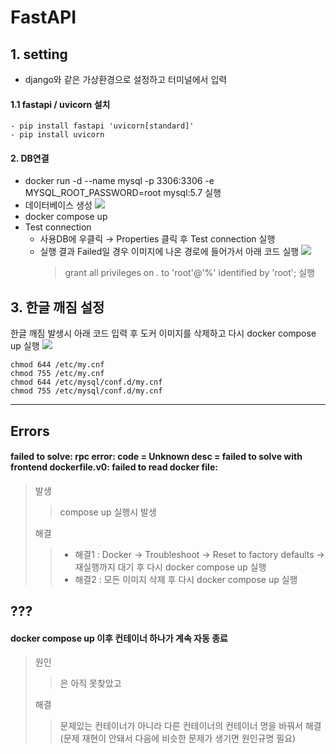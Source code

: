 # FastAPI

## 1. setting
- django와 같은 가상환경으로 설정하고 터미널에서 입력
#### 1.1 fastapi / uvicorn 설치

  
    - pip install fastapi 'uvicorn[standard]'
    - pip install uvicorn

#### 2. DB연결
- docker run -d --name mysql -p 3306:3306 -e MYSQL_ROOT_PASSWORD=root mysql:5.7 실행
- 데이터베이스 생성
    <img src = "C:\Users\AIA\Desktop\db생성.PNG">
- docker compose up
- Test connection
  - 사용DB에 우클릭 → Properties 클릭 후 Test connection 실행
  - 실행 결과 Failed일 경우 이미지에 나온 경로에 들어가서 아래 코드 실행
    <img src="C:\Users\AIA\Desktop\grant 위치.png">
    > grant all privileges on *.* to 'root'@'%' identified by 'root'; 실행


## 3. 한글 깨짐 설정
한글 깨짐 발생시 아래 코드 입력 후 도커 이미지를 삭제하고 다시 docker compose up 실행
<img src="C:\Users\AIA\Desktop\grant 위치.png">

    chmod 644 /etc/my.cnf
    chmod 755 /etc/my.cnf
    chmod 644 /etc/mysql/conf.d/my.cnf
    chmod 755 /etc/mysql/conf.d/my.cnf

---
## Errors
#### failed to solve: rpc error: code = Unknown desc = failed to solve with frontend dockerfile.v0: failed to read docker file:
> 발생
> > compose up 실행시 발생
> 
> 해결
> > - 해결1 : Docker → Troubleshoot → Reset to factory defaults → 재실행까지 대기 후 다시 docker compose up 실행  
> > - 해결2 : 모든 이미지 삭제 후 다시 docker compose up 실행

## ???
#### docker compose up 이후 컨테이너 하나가 계속 자동 종료
> 원인
> > 은 아직 못찾았고
> 
> 해결
> > 문제있는 컨테이너가 아니라 다른 컨테이너의 컨테이너 명을 바꿔서 해결(문제 재현이 안돼서 다음에 비슷한 문제가 생기면 원인규명 필요)
